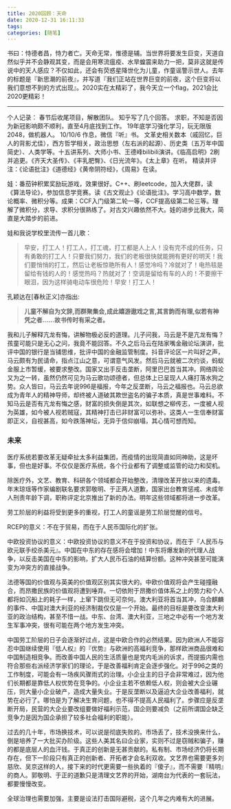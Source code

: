 ```yaml
---
title: 2020回顾：天命
date: 2020-12-31 16:11:33
tags:
categories: [随笔]
---
```



书曰：恃德者昌，恃力者亡。天命无常，惟德是辅。当世界将要发生巨变，天道自然似乎并不会静观其变，而是会用寒流瘟疫、水旱蝗震来助力一把，莫非这就是传说中的天人感应？不仅如此，还会有荧惑星降世化为儿童，作童谣警示世人。去年的标题是『新思潮的前夜』，并写道『我们正站在世界巨变的前夜，这个巨变将以我们意想不到的方式出现』。2020实在太精彩了，我今天立一个flag，2021会比2020更精彩！

------

个人记录：
春节后收尾项目，解散团队。
知乎写了几个回答。
求职，不知是否因为新冠影响颇不顺利，直至4月底找到工作。
19年底学习强化学习，玩无限版2048，做机器人。
10/10/6 作息，微信『听』书。
文革史相关数本（戚回忆，巨人的背影尤佳），西方哲学相关，政治思想（左右派的起源）、历史类（五万年中国简史）、人类学等。十五讲系列、大师小书、王德峰bilibili演讲。《临高启明》2刷并追更。《齐天大圣传》、《丰乳肥臀》、《日光流年》。《太上章》在听。
精读并评注：《论语批注》《道德经》《黄帝阴符经》，《周易》在读。

娃：番茄钟积累奖励玩游戏，效果很好。C++、刷leetcode，加入大佬群，读《算法导论》，参加信息学竞赛。读《古文观止》《论语批注》。学习高中数学，数论概率、微积分等。成果：CCF入门级第二轮一等，CCF提高级第二轮三等。理解了微积分，求导、求积分很熟练了。对古文兴趣依然不大。娃的进步比我大，简直是大踏步的前进。

娃和我说学校里流传一首儿歌：

> 早安，打工人！打工人，打工魂，打工都是人上人！没有完不成的任务，只有勇敢的打工人！只要我们努力，我们的老板很快就能拥有更好的明天！我们要悄悄的打工，然后让老板惊艳所有人！感觉冷吗？冷就对了！电热毯是留给有钱的人的！感觉热吗？热就对了！空调是留给有车的人的！不要擦干眼泪，因为这样骑电动车很危险！早安！打工人！

孔颖达在[春秋正义]亦指出:

> **儿童不解自为文辞,而群聚集会,成此嬉游遨戏之言,其言韵而有理,似若有神凭之者……故书传时有采之者。**

我和儿子解释亢龙有悔，讲解物极必反的道理。儿子问我，马云是不是亢龙有悔？孩童可能只是无心之问，我竟不能回答。不久之后马云在陆家嘴金融论坛演讲，批评中国的银行是当铺思维，批评中国的金融监管制度。抖音评论区一片叫好之声，马云颇有为民请命，指点江山之意，可谓意气风发。然后马云就被二次约谈，蚂蚁金服上市暂缓，被要求整改。国家又出手反击垄断，阿里巴巴首当其冲。网络舆论又为之一转，虽然仍然可见为马云歌功颂德者，但总体上已呈现人人痛打落水狗之势。众人皆曰，马云去年说996是福报，今年之反垄断，马云之福报也。马云总欲成为青年人的精神导师，却终被人道破其欺世盗名的骗子本质，真是世事难料。不知马云是否有亢龙有悔之感，财富的损失倒是其次，如联想之柳传志，一度被人视为英雄，如今被人视若贼寇，其精神打击已非财富可以弥补。这类人一生信奉财富即正义，自视甚高，如今跌落神坛，无异于信仰崩塌，其心情可想而知。

### 未来

医疗系统若要改革无疑牵扯太多利益集团，而疫情的出现简直如同神助，这是坏事，但也是好事。不仅仅是医疗系统，各个行业都有了调整或监管的动力和契机。

除医疗外，文艺、教育、科研各个领域都会开始整改，清理改革开放以来的遗毒。年末琼瑶等作家编剧联名要求郭敬明、于正两人道歉，国家出台教育惩戒、未成年人刑责年龄下调，职称评定北京推出了新的办法。明年这些领域都将进一步改革。

劳工阶层的利益将受到更多的重视，打工人的童谣是劳工阶层觉醒的信号。

RCEP的意义：不在于贸易，而在于人民币国际化的扩张。

中欧投资协议的意义：中欧投资协议的意义不在于投资和协议，而在于『人民币与欧元联手绞杀美元』。中国在中东的存在感将会增加！中东将爆发新的代理人战争，以反击美国在中东的影响，扩大人民币石油的结算份额。这种冲突甚至可能演变为冲突方的直接战争。

法德等国的价值观与英美的价值观区别其实很大的。中欧价值观将会产生碰撞融合，而昂撒民族的价值观将遭到唾弃。一切依附于昂撒价值体系之上的势力和个人都将如沉船上的耗子一样，上窜下跳但无可奈何。澳大利亚将首当其冲，乌合麒麟的事件、中国对澳大利亚的经济制裁仅仅是一个开始。最终的目标是要改变澳大利亚的政治结构，甚至不惜一战。中东、台湾、澳大利亚，三地之中必有一个地方发生军事冲突，很有可能在两个地方发生冲突。

中国劳工阶层的日子会逐渐好过点，这是中欧合作的必然结果。因为欧洲人不能容忍中国继续使用『低人权』的『优势』与欧洲的高福利竞争，那样欧洲商品很难和中国制造相竞争。而改善中国人民的生活质量也是党内毛派的诉求，而提振内需也符合那些右派经济学家们的理论，于是改善福利肯定会逐步强化。对于996之类的工作制度，可能会有一场疾风骤雨式的治理。小企业主的日子会非常难过，因为他们长期都是靠低人权优势在竞争的。小企业主若不依赖低人权，则会被大企业碾压，则大量小企业破产，造成大量失业。于是反垄断以及逼迫大企业改善福利，就势在必行了。哪怕是为了解决生育问题，也不得不提高人民福利了。步骤应是反垄断开局，民营的大企业要改组要做好福利示范，国企则要减负（之前所谓国企缺乏竞争力是因为国企承担了较多社会福利的职能）。

过去的几十年，市场换技术，可以说是彻底失败的。市场丢了，技术没换来什么，倒是培养了一大批买办阶级。这些人美其名曰企业家，实则不过是窃贼和骗子，赚的都是底层人的血汗钱。于真正的创新是无甚贡献的。私有制、市场经济仍将长期存在，但下一阶段只有真正的创新者、开拓者才会名利双收。文艺界也需要更多刘慈欣、吴京这样的人，接下来的时代更需要一些执着的『傻子』，而不需要『精明』的商人。郭敬明、于正的道歉只是清理文艺界的开始，湖南台为代表的一套玩法，都要慢慢改变。

全球治理也需要加强，主要是设法打击国际避税，这个几年之内难有大的进展。

